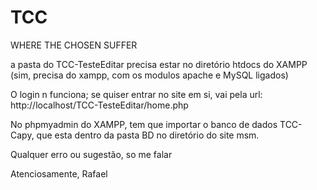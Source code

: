 # TCC
WHERE THE CHOSEN SUFFER

a pasta do TCC-TesteEditar precisa estar no diretório htdocs do XAMPP (sim, precisa do xampp, com os modulos apache e MySQL ligados)

O login n funciona; se quiser entrar no site em si, vai pela url: http://localhost/TCC-TesteEditar/home.php

No phpmyadmin do XAMPP, tem que importar o banco de dados TCC-Capy, que esta dentro da pasta BD no diretório do site msm.

Qualquer erro ou sugestão, so me falar

Atenciosamente, Rafael
